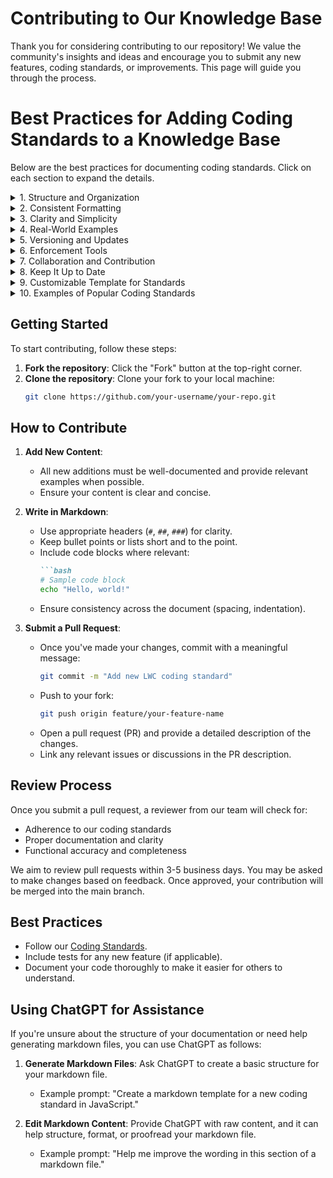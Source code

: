 # Contributing to Our Knowledge Base

Thank you for considering contributing to our repository! We value the community's insights and ideas and encourage you to submit any new features, coding standards, or improvements. This page will guide you through the process.

# Best Practices for Adding Coding Standards to a Knowledge Base

Below are the best practices for documenting coding standards. Click on each section to expand the details.

<details>
  <summary>1. Structure and Organization</summary>
  
  - **Use Clear Categories**: Break down the coding standards into logical categories like "General Coding Standards," "Apex Coding Standards," and "LWC Coding Standards" to improve navigation.
  - **Subsections for Specific Topics**: Within each category, create subsections for topics like Naming Conventions, Commenting, Error Handling, etc.
  - **Table of Contents**: Include a table of contents at the top with links to sections for easier navigation.
  
</details>

<details>
  <summary>2. Consistent Formatting</summary>
  
  - **Markdown Usage**: Use consistent headers (`#`, `##`, `###`), lists, and code blocks to make the document visually appealing.
  - **Code Examples**: Provide code examples in fenced code blocks (```language) to ensure syntax highlighting and readability.
  - **Links to Documentation**: For advanced or company-specific rules, link to relevant documentation (e.g., Salesforce documentation for Apex standards).

</details>

<details>
  <summary>3. Clarity and Simplicity</summary>
  
  - **Keep it Simple**: Write standards in simple, concise language that is easy to understand.
  - **Justification and Explanation**: Provide reasoning for each rule, explaining why it’s necessary.
  - **Avoid Overwhelming Detail**: Focus on essential, impactful guidelines, avoiding overcomplication.
  
</details>

<details>
  <summary>4. Real-World Examples</summary>
  
  - **Good and Bad Examples**: Show both good and bad examples of code with explanations for each.
  - **Use Case Scenarios**: Provide practical examples of when to apply certain coding standards.
  
</details>

<details>
  <summary>5. Versioning and Updates</summary>
  
  - **Changelog**: Include a changelog that tracks updates to the coding standards.
  - **Use Git Version Control**: Use Git to track changes to standards, maintaining a version history.
  
</details>

<details>
  <summary>6. Enforcement Tools</summary>
  
  - **Static Code Analyzers**: Recommend or integrate tools like **ESLint** (for JavaScript) or **PMD** (for Apex) to enforce the standards.
  - **Pre-commit Hooks**: Suggest using Git pre-commit hooks to ensure standards are met before committing code.
  
</details>

<details>
  <summary>7. Collaboration and Contribution</summary>
  
  - **Collaborative Input**: Invite feedback from team members and include a process for contributing new standards.
  - **Peer Reviews**: Encourage peer code reviews to check for adherence to coding standards.
  
</details>

<details>
  <summary>8. Keep It Up to Date</summary>
  
  - **Ongoing Maintenance**: Review and update the document regularly to ensure it remains relevant.
  
</details>

<details>
  <summary>9. Customizable Template for Standards</summary>
  
  Create a template for adding new coding standards with the following sections:
  - Rule Name
  - Rule Description
  - Example Code (Good/Bad)
  - Why It Matters
  - Enforcement Mechanism (if any)
  - Related Links/Resources
  
</details>

<details>
  <summary>10. Examples of Popular Coding Standards</summary>
  
  - Include references to well-known coding standards, such as:
    - **[Google JavaScript Style Guide](https://google.github.io/styleguide/jsguide.html)**
    - **[Salesforce Apex Best Practices](https://developer.salesforce.com/docs/atlas.en-us.apexcode.meta/apexcode/apex_best_practices.htm)**
    - **[Airbnb React/JavaScript Style Guide](https://github.com/airbnb/javascript)**
  
</details>

## Getting Started

To start contributing, follow these steps:
1. **Fork the repository**: Click the "Fork" button at the top-right corner.
2. **Clone the repository**: Clone your fork to your local machine:
   ```bash
   git clone https://github.com/your-username/your-repo.git

## How to Contribute

1. **Add New Content**:
   - All new additions must be well-documented and provide relevant examples when possible.
   - Ensure your content is clear and concise.

2. **Write in Markdown**:
   - Use appropriate headers (`#`, `##`, `###`) for clarity.
   - Keep bullet points or lists short and to the point.
   - Include code blocks where relevant:
     ```markdown
     ```bash
     # Sample code block
     echo "Hello, world!"
     ```
   - Ensure consistency across the document (spacing, indentation).

3. **Submit a Pull Request**:
   - Once you've made your changes, commit with a meaningful message:
     ```bash
     git commit -m "Add new LWC coding standard"
     ```
   - Push to your fork:
     ```bash
     git push origin feature/your-feature-name
     ```
   - Open a pull request (PR) and provide a detailed description of the changes.
   - Link any relevant issues or discussions in the PR description.

## Review Process

Once you submit a pull request, a reviewer from our team will check for:
- Adherence to our coding standards
- Proper documentation and clarity
- Functional accuracy and completeness

We aim to review pull requests within 3-5 business days. You may be asked to make changes based on feedback. Once approved, your contribution will be merged into the main branch.


## Best Practices

- Follow our [Coding Standards](link-to-coding-standards).
- Include tests for any new feature (if applicable).
- Document your code thoroughly to make it easier for others to understand.

## Using ChatGPT for Assistance

If you're unsure about the structure of your documentation or need help generating markdown files, you can use ChatGPT as follows:

1. **Generate Markdown Files**: Ask ChatGPT to create a basic structure for your markdown file.
   - Example prompt: "Create a markdown template for a new coding standard in JavaScript."

2. **Edit Markdown Content**: Provide ChatGPT with raw content, and it can help structure, format, or proofread your markdown file.
   - Example prompt: "Help me improve the wording in this section of a markdown file."


